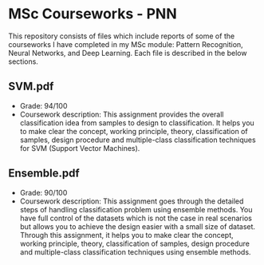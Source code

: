 # MSc Courseworks - PNN
This repository consists of files which include reports of some of the courseworks I have completed in my MSc module: Pattern Recognition, Neural Networks, and Deep Learning. Each file is described in the below sections.

SVM.pdf
- 
- Grade: 94/100
- Coursework description: This assignment provides the overall classification idea from samples to design to classification. It helps you to make clear the concept, working principle, theory, classification of samples, design procedure and multiple-class classification techniques for SVM (Support Vector Machines).

Ensemble.pdf
- 
- Grade: 90/100
- Coursework description: This assignment goes through the detailed steps of handling classification problem using ensemble methods. You have full control of the datasets which is not the case in real scenarios but allows you to achieve the design easier with a small size of dataset. Through this assignment, it helps you to make clear the concept, working principle, theory, classification of samples, design procedure and multiple-class classification techniques using ensemble methods.
